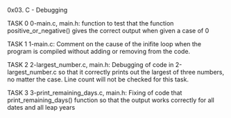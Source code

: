 0x03. C - Debugging


TASK 0 0-main.c, main.h: function to test that the function positive_or_negative() gives the correct output when given a case of 0

TASK 1 1-main.c: Comment on the cause of the inifite loop when the program is compiled without adding or removing from the code.

TASK 2 2-largest_number.c, main.h: Debugging of code in 2-largest_number.c so that it correctly prints out the largest of three numbers, no matter the case.
Line count will not be checked for this task.


TASK 3 3-print_remaining_days.c, main.h: Fixing of code that print_remaining_days() function so that the output works correctly for all dates and all leap years
